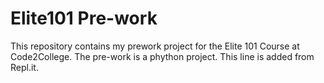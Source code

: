 # Elite101 Pre-work
This repository contains my prework project for the Elite 101 Course at Code2College.
The pre-work is a phython project.
This line is added from Repl.it. 